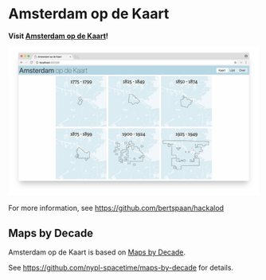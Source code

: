 # Amsterdam op de Kaart

__Visit [Amsterdam op de Kaart](http://bertspaan.nl/amsterdam-op-de-kaart)!__

![](screenshot.png)

For more information, see https://github.com/bertspaan/hackalod

## Maps by Decade

Amsterdam op de Kaart is based on [Maps by Decade](http://spacetime.nypl.org/maps-by-decade).

See https://github.com/nypl-spacetime/maps-by-decade for details.
